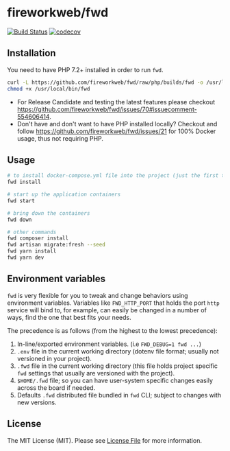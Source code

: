 # fireworkweb/fwd

[![Build Status](https://travis-ci.com/fireworkweb/fwd.svg?branch=php)](https://travis-ci.com/fireworkweb/fwd)
[![codecov](https://codecov.io/gh/fireworkweb/fwd/branch/php/graph/badge.svg)](https://codecov.io/gh/fireworkweb/fwd)

## Installation

You need to have PHP 7.2+ installed in order to run `fwd`.

```bash
curl -L https://github.com/fireworkweb/fwd/raw/php/builds/fwd -o /usr/local/bin/fwd
chmod +x /usr/local/bin/fwd
```

* For Release Candidate and testing the latest features please checkout https://github.com/fireworkweb/fwd/issues/70#issuecomment-554606414.
* Don't have and don't want to have PHP installed locally? Checkout and follow https://github.com/fireworkweb/fwd/issues/21 for 100% Docker usage, thus not requiring PHP.

## Usage

```bash
# to install docker-compose.yml file into the project (just the first time)
fwd install

# start up the application containers
fwd start

# bring down the containers
fwd down

# other commands
fwd composer install
fwd artisan migrate:fresh --seed
fwd yarn install
fwd yarn dev
```

## Environment variables

`fwd` is very flexible for you to tweak and change behaviors using environment variables. Variables like `FWD_HTTP_PORT` that holds the port `http` service will bind to, for example, can easily be changed in a number of ways, find the one that best fits your needs.

The precedence is as follows (from the highest to the lowest precedence):

1. In-line/exported environment variables. (i.e `FWD_DEBUG=1 fwd ...`)
2. `.env` file in the current working directory (dotenv file format; usually not versioned in your project).
3. `.fwd` file in the current working directory (this file holds project specific `fwd` settings that usually are versioned with the project).
4. `$HOME/.fwd` file; so you can have user-system specific changes easily across the board if needed.
5. Defaults `.fwd` distributed file bundled in `fwd` CLI; subject to changes with new versions.

## License

The MIT License (MIT). Please see [License File](LICENSE.md) for more information.

